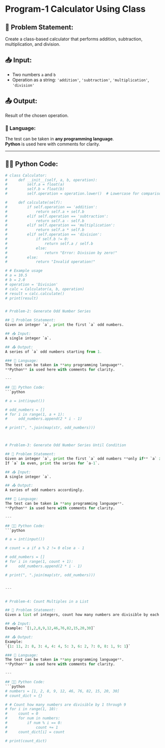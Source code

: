# Program-1 **Calculator Using Class**

## 🧩 Problem Statement:
Create a class-based calculator that performs addition, subtraction, multiplication, and division.

## 📥 Input:
- Two numbers `a` and `b`
- Operation as a string: `'addition'`, `'subtraction'`, `'multiplication'`, `'division'`

## 📤 Output:
Result of the chosen operation.

### 🧪 Language:
The test can be taken in **any programming language**.  
**Python** is used here with comments for clarity.

---

## 🧑‍💻 Python Code:
```python
# class Calculator:
#     def __init__(self, a, b, operation):
#         self.a = float(a)
#         self.b = float(b)
#         self.operation = operation.lower()  # Lowercase for comparison

#     def calculate(self):
#         if self.operation == 'addition':
#             return self.a + self.b
#         elif self.operation == 'subtraction':
#             return self.a - self.b
#         elif self.operation == 'multiplication':
#             return self.a * self.b
#         elif self.operation == 'division':
#             if self.b != 0:
#                 return self.a / self.b
#             else:
#                 return "Error: Division by zero!"
#         else:
#             return "Invalid operation!"

# # Example usage
# a = 10.5
# b = 2.0
# operation = 'Division'
# calc = Calculator(a, b, operation)
# result = calc.calculate()
# print(result)


# Problem-2: Generate Odd Number Series

## 🧩 Problem Statement:
Given an integer `a`, print the first `a` odd numbers.

## 📥 Input:
A single integer `a`.

## 📤 Output:
A series of `a` odd numbers starting from 1.

### 🧪 Language:
The test can be taken in **any programming language**.  
**Python** is used here with comments for clarity.

---

## 🧑‍💻 Python Code:
```python

# a = int(input())

# odd_numbers = []
# for i in range(1, a + 1):
#     odd_numbers.append(2 * i - 1)

# print(", ".join(map(str, odd_numbers)))



# Problem-3: Generate Odd Number Series Until Condition

## 🧩 Problem Statement:
Given an integer `a`, print the first `a` odd numbers **only if** `a` is **odd**.  
If `a` is even, print the series for `a-1`.

## 📥 Input:
A single integer `a`.

## 📤 Output:
A series of odd numbers accordingly.

### 🧪 Language:
The test can be taken in **any programming language**.  
**Python** is used here with comments for clarity.

---

## 🧑‍💻 Python Code:
```python

# a = int(input())

# count = a if a % 2 != 0 else a - 1

# odd_numbers = []
# for i in range(1, count + 1):
#     odd_numbers.append(2 * i - 1)

# print(", ".join(map(str, odd_numbers)))


---


# Problem-4: Count Multiples in a List

## 🧩 Problem Statement:
Given a list of integers, count how many numbers are divisible by each digit from 1 to 9.

## 📥 Input:
Example: `[1,2,8,9,12,46,76,82,15,20,30]`

## 📤 Output:
Example:  
`{1: 11, 2: 8, 3: 4, 4: 4, 5: 3, 6: 2, 7: 0, 8: 1, 9: 1}`

### 🧪 Language:
The test can be taken in **any programming language**.  
**Python** is used here with comments for clarity.

---

## 🧑‍💻 Python Code:
```python
# numbers = [1, 2, 8, 9, 12, 46, 76, 82, 15, 20, 30]
# count_dict = {}

# # Count how many numbers are divisible by 1 through 9
# for i in range(1, 10):
#     count = 0
#     for num in numbers:
#         if num % i == 0:
#             count += 1
#     count_dict[i] = count

# print(count_dict)
